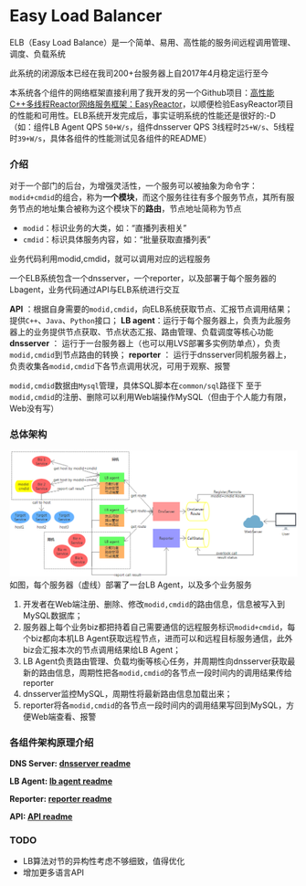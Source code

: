 # Easy Load Balancer

ELB（Easy Load Balance）是一个简单、易用、高性能的服务间远程调用管理、调度、负载系统

此系统的闭源版本已经在我司200+台服务器上自2017年4月稳定运行至今

本系统各个组件的网络框架直接利用了我开发的另一个Github项目：[高性能C++多线程Reactor网络服务框架：EasyReactor][1]，以顺便检验EasyReactor项目的性能和可用性。ELB系统开发完成后，事实证明系统的性能还是很好的:-D （如：组件LB Agent QPS `50+W/s`，组件dnsserver QPS 3线程时`25+W/s`、5线程时`39+W/s`，具体各组件的性能测试见各组件的README）

[1]: https://github.com/LeechanX/Easy-Reactor

### 介绍

对于一个部门的后台，为增强灵活性，一个服务可以被抽象为命令字：`modid+cmdid`的组合，称为**一个模块**，而这个服务往往有多个服务节点，其所有服务节点的地址集合被称为这个模块下的**路由**，节点地址简称为节点

- `modid`：标识业务的大类，如：“直播列表相关”
- `cmdid`：标识具体服务内容，如：“批量获取直播列表”

业务代码利用modid,cmdid，就可以调用对应的远程服务

一个ELB系统包含一个dnsserver，一个reporter，以及部署于每个服务器的Lbagent，业务代码通过API与ELB系统进行交互

**API** ：根据自身需要的`modid,cmdid`，向ELB系统获取节点、汇报节点调用结果；提供`C++`、`Java`、`Python`接口；
**LB agent**：运行于每个服务器上，负责为此服务器上的业务提供节点获取、节点状态汇报、路由管理、负载调度等核心功能
**dnsserver** ： 运行于一台服务器上（也可以用LVS部署多实例防单点），负责`modid,cmdid`到节点路由的转换；
**reporter** ： 运行于dnsserver同机服务器上，负责收集各`modid,cmdid`下各节点调用状况，可用于观察、报警

`modid,cmdid`数据由`Mysql`管理，具体SQL脚本在`common/sql`路径下
至于`modid,cmdid`的注册、删除可以利用Web端操作MySQL（但由于个人能力有限，Web没有写）


### 总体架构

![arch](pictures/arch.png)
如图，每个服务器（虚线）部署了一台LB Agent，以及多个业务服务

1. 开发者在Web端注册、删除、修改`modid,cmdid`的路由信息，信息被写入到MySQL数据库；
2. 服务器上每个业务biz都把持着自己需要通信的远程服务标识`modid+cmdid`，每个biz都向本机LB Agent获取远程节点，进而可以和远程目标服务通信，此外biz会汇报本次的节点调用结果给LB Agent；
3. LB Agent负责路由管理、负载均衡等核心任务，并周期性向dnsserver获取最新的路由信息，周期性把各`modid,cmdid`的各节点一段时间内的调用结果传给reporter
4. dnsserver监控MySQL，周期性将最新路由信息加载出来；
5. reporter将各`modid,cmdid`的各节点一段时间内的调用结果写回到MySQL，方便Web端查看、报警


### 各组件架构原理介绍
**DNS Server: [dnsserver readme][2]**

[2]: https://github.com/LeechanX/Easy-Load-Balancer/blob/master/dnsserver/README.md

**LB Agent: [lb agent readme][3]**

[3]: https://github.com/LeechanX/Easy-Load-Balancer/blob/master/lbagent/README.md

**Reporter: [reporter readme][4]**

[4]: https://github.com/LeechanX/Easy-Load-Balancer/blob/master/reporter/README.md

**API: [API readme][5]**

[5]: https://github.com/LeechanX/Easy-Load-Balancer/blob/master/api/README.md

### TODO

- LB算法对节的异构性考虑不够细致，值得优化
- 增加更多语言API
